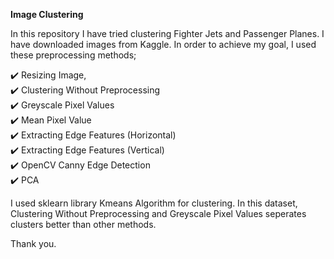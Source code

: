 <b>Image Clustering</b>

In this repository I have tried clustering Fighter Jets and Passenger Planes. I have downloaded images from Kaggle. In order to achieve my goal, I used these preprocessing methods;

  :heavy_check_mark: Resizing Image, <br>
  :heavy_check_mark: Clustering Without Preprocessing<br>
  :heavy_check_mark: Greyscale Pixel Values<br>
  :heavy_check_mark: Mean Pixel Value<br>
  :heavy_check_mark: Extracting Edge Features (Horizontal)<br>
  :heavy_check_mark: Extracting Edge Features (Vertical)<br>
  :heavy_check_mark: OpenCV Canny Edge Detection<br>
  :heavy_check_mark: PCA

I used sklearn library Kmeans Algorithm for clustering. In this dataset, Clustering Without Preprocessing and Greyscale Pixel Values seperates clusters better than other methods.

Thank you.


